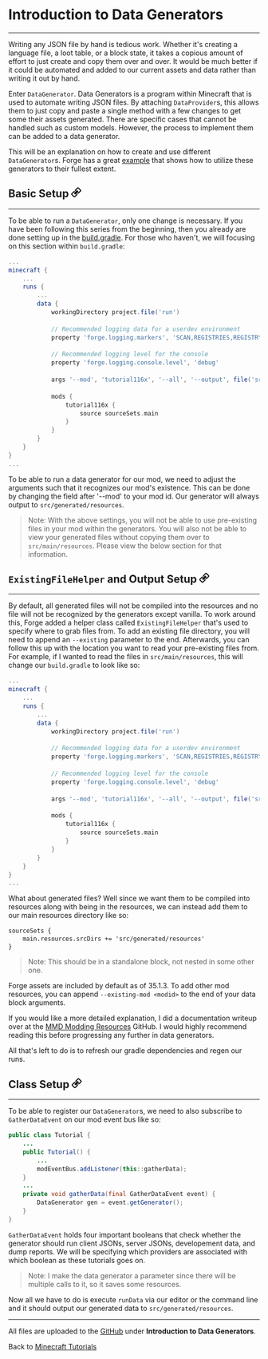 # Introduction to Data Generators
---

Writing any JSON file by hand is tedious work. Whether it's creating a language file, a loot table, or a block state, it takes a copious amount of effort to just create and copy them over and over. It would be much better if it could be automated and added to our current assets and data rather than writing it out by hand.

Enter `DataGenerator`. Data Generators is a program within Minecraft that is used to automate writing JSON files. By attaching `DataProvider`s, this allows them to just copy and paste a single method with a few changes to get some their assets generated. There are specific cases that cannot be handled such as custom models. However, the process to implement them can be added to a data generator.

This will be an explanation on how to create and use different `DataGenerator`s. Forge has a great [example](https://github.com/MinecraftForge/MinecraftForge/blob/1.15.x/src/test/java/net/minecraftforge/debug/DataGeneratorTest.java) that shows how to utilize these generators to their fullest extent.

## <a name="basic-setup"></a>Basic Setup <a href="#basic-setup"><img src="../../../../images/link.png" alt="Link" style="width:20px;height:20px;"></a>
---

To be able to run a `DataGenerator`, only one change is necessary. If you have been following this series from the beginning, then you already are done setting up in the [build.gradle](../intro/getting_started#build-gradle). For those who haven't, we will focusing on this section within `build.gradle`:

```gradle
...
minecraft {
    ...
    runs {
        ...
        data {
            workingDirectory project.file('run')

            // Recommended logging data for a userdev environment
            property 'forge.logging.markers', 'SCAN,REGISTRIES,REGISTRYDUMP'

            // Recommended logging level for the console
            property 'forge.logging.console.level', 'debug'

            args '--mod', 'tutorial116x', '--all', '--output', file('src/generated/resources/')

            mods {
                tutorial116x {
                    source sourceSets.main
                }
            }
        }
    }
}
...
```

To be able to run a data generator for our mod, we need to adjust the arguments such that it recognizes our mod's existence. This can be done by changing the field after '--mod' to your mod id. Our generator will always output to `src/generated/resources`.

> Note: With the above settings, you will not be able to use pre-existing files in your mod within the generators. You will also not be able to view your generated files without copying them over to `src/main/resources`. Please view the below section for that information.

## <a name="existingfilehelper-and-output-setup"></a>`ExistingFileHelper` and Output Setup <a href="#existingfilehelper-and-output-setup"><img src="../../../../images/link.png" alt="Link" style="width:20px;height:20px;"></a>
---

By default, all generated files will not be compiled into the resources and no file will not be recognized by the generators except vanilla. To work around this, Forge added a helper class called `ExistingFileHelper` that's used to specify where to grab files from. To add an existing file directory, you will need to append an `--existing` parameter to the end. Afterwards, you can follow this up with the location you want to read your pre-existing files from. For example, if I wanted to read the files in `src/main/resources`, this will change our `build.gradle` to look like so:

```gradle
...
minecraft {
    ...
    runs {
        ...
        data {
            workingDirectory project.file('run')

            // Recommended logging data for a userdev environment
            property 'forge.logging.markers', 'SCAN,REGISTRIES,REGISTRYDUMP'

            // Recommended logging level for the console
            property 'forge.logging.console.level', 'debug'

            args '--mod', 'tutorial116x', '--all', '--output', file('src/generated/resources/'), '--existing', file('src/main/resources/')

            mods {
                tutorial116x {
                    source sourceSets.main
                }
            }
        }
    }
}
...
```

What about generated files? Well since we want them to be compiled into resources along with being in the resources, we can instead add them to our main resources directory like so:

```
sourceSets {
    main.resources.srcDirs += 'src/generated/resources'
}
```

> Note: This should be in a standalone block, not nested in some other one.

Forge assets are included by default as of 35.1.3. To add other mod resources, you can append `--existing-mod <modid>` to the end of your data block arguments.

If you would like a more detailed explanation, I did a documentation writeup over at the [MMD Modding Resources](https://github.com/MinecraftModDevelopment/Modding-Resources/blob/master/pages/existingfilehelper.md) GitHub. I would highly recommend reading this before progressing any further in data generators.

All that's left to do is to refresh our gradle dependencies and regen our runs.

## <a name="class-setup"></a>Class Setup <a href="#class-setup"><img src="../../../../images/link.png" alt="Link" style="width:20px;height:20px;"></a>
---

To be able to register our `DataGenerator`s, we need to also subscribe to `GatherDataEvent` on our mod event bus like so:

```java
public class Tutorial {
	...
	public Tutorial() {
		...
		modEventBus.addListener(this::gatherData);
	}
	...
	private void gatherData(final GatherDataEvent event) {
		DataGenerator gen = event.getGenerator();
	}
}
```

`GatherDataEvent` holds four important booleans that check whether the generator should run client JSONs, server JSONs, developement data, and dump reports. We will be specifying which providers are associated with which boolean as these tutorials goes on.

> Note: I make the data generator a parameter since there will be multiple calls to it, so it saves some resources.

Now all we have to do is execute `runData` via our editor or the command line and it should output our generated data to `src/generated/resources`.

---
All files are uploaded to the [GitHub](https://github.com/ChampionAsh5357/1.16.x-Minecraft-Tutorial/) under **Introduction to Data Generators**.

<!--Now that you have the basics set up, it's time to move on to our first generation: [recipes](./recipes).-->

Back to [Minecraft Tutorials](../../index)  